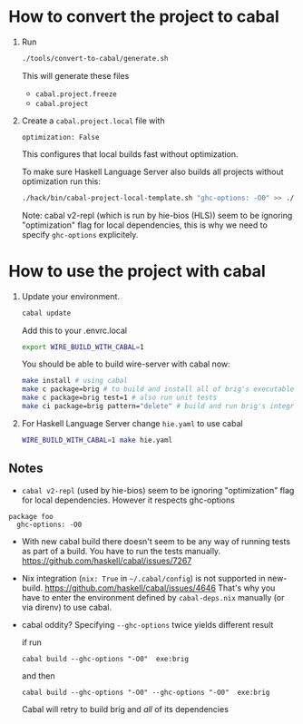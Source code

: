 # How to convert the project to cabal

1. Run

   ```bash
   ./tools/convert-to-cabal/generate.sh
   ```

   This will generate these files
   - `cabal.project.freeze`
   - `cabal.project`
   
2. Create a `cabal.project.local` file with

   ``` 
   optimization: False
   ```

   This configures that local builds fast without optimization.

   To make sure Haskell Language Server also builds all projects without optimization run this:

   ```bash
   ./hack/bin/cabal-project-local-template.sh "ghc-options: -O0" >> ./cabal.project.local
   ```

   Note: cabal v2-repl (which is run by hie-bios (HLS)) seem to be ignoring "optimization" flag for local dependencies, this is why we need to specify `ghc-options` explicitely.


# How to use the project with cabal

1. Update your environment.
   ```bash
   cabal update
   ```

   Add this to your .envrc.local
   ```bash
   export WIRE_BUILD_WITH_CABAL=1
   ```

   You should be able to build wire-server with cabal now:

   ```bash
   make install # using cabal
   make c package=brig # to build and install all of brig's executables
   make c package=brig test=1 # also run unit tests
   make ci package=brig pattern="delete" # build and run brig's integration tests
   ```

2. For Haskell Language Server change `hie.yaml` to use cabal
   ```bash
   WIRE_BUILD_WITH_CABAL=1 make hie.yaml
   ```



## Notes

- `cabal v2-repl` (used by hie-bios) seem to be ignoring "optimization" flag for local dependencies. However it respects ghc-options

```
package foo
  ghc-options: -O0
```

- With new cabal build there doesn't seem to be any way of running tests as part of a build. You have to run the tests manually.
      https://github.com/haskell/cabal/issues/7267

- Nix integration (`nix: True` in `~/.cabal/config`) is not supported in new-build.
  https://github.com/haskell/cabal/issues/4646
  That's why you have to enter the environment defined by `cabal-deps.nix` manually (or via direnv) to use cabal.

- cabal oddity? Specifying `--ghc-options` twice yields different result

    if run
    ```
    cabal build --ghc-options "-O0"  exe:brig
    ```

    and then
    ```
    cabal build --ghc-options "-O0" --ghc-options "-O0"  exe:brig
    ```
    Cabal will retry to build brig and _all_ of its dependencies
